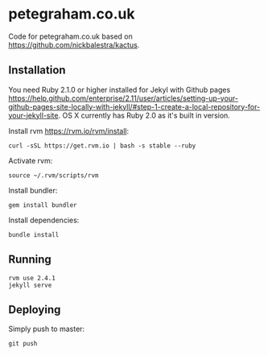 # petegraham.co.uk

Code for petegraham.co.uk based on https://github.com/nickbalestra/kactus.

## Installation

You need Ruby 2.1.0 or higher installed for Jekyl with Github pages https://help.github.com/enterprise/2.11/user/articles/setting-up-your-github-pages-site-locally-with-jekyll/#step-1-create-a-local-repository-for-your-jekyll-site. OS X currently has Ruby 2.0 as it's built in version.

Install rvm https://rvm.io/rvm/install:
```
curl -sSL https://get.rvm.io | bash -s stable --ruby
```

Activate rvm:
```
source ~/.rvm/scripts/rvm
```

Install bundler:
```
gem install bundler
```

Install dependencies:
```
bundle install
```

## Running

```
rvm use 2.4.1
jekyll serve
```

## Deploying

Simply push to master:
```
git push
```
